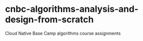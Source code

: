 # cnbc-algorithms-analysis-and-design-from-scratch
Cloud Native Base Camp algorithms course assignments
